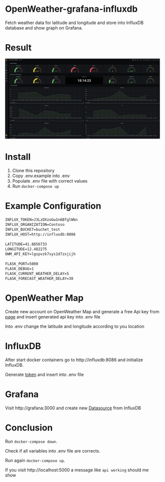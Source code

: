# OpenWeather-grafana-influxdb

Fetch weather data for latitude and longitude and store into InfluxDB database and show graph on Grafana.


# Result

![Dashboard Grafana](https://raw.githubusercontent.com/ophusdev/openweather-grafana-influxdb/master/dashboard.png)



# Install
1. Clone this repository
2. Copy .env.example into .env
3. Populate .env file with correct values
4. Run `docker-compose up`

# Example Configuration
    INFLUX_TOKEN=J3LzDXzoGw1n6BfglWbn
    INFLUX_ORGANIZATION=Contoso
    INFLUX_BUCKET=buchet_test
    INFLUX_HOST=http://influxdb:8086

    LATITUDE=41.8856733
    LONGITUDE=12.482275
    OWM_API_KEY=lgspvzk7sys1d7zxjijh

    FLASK_PORT=5000
    FLASK_DEBUG=1
    FLASK_CURRENT_WEATHER_DELAY=5
    FLASK_FORECAST_WEATHER_DELAY=30

# OpenWeather Map
Create new account on OpenWeather Map and generate a free Api key from [page](https://openweathermap.org/appid) and insert generated api key into .env file

Into .env change the latitude and longitude according to you location

# InfluxDB
After start docker containers go to http://influxdb:8086 and initialize InfluxDB.

Generate [token](https://docs.influxdata.com/influxdb/cloud/security/tokens/create-token/) and insert into .env file

# Grafana
Visit http://grafana:3000 and create new [Datasource](https://www.influxdata.com/blog/how-grafana-dashboard-influxdb-flux-influxql/) from InfluxDB

# Conclusion

Run `docker-compose down`.

Check if all variables into .env file are corrects.

Run again `docker-compose up`.

If you visit http://localhost:5000 a message like `api working` should me show